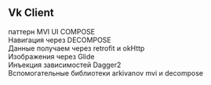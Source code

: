 ## Vk Client
  
паттерн MVI
UI COMPOSE  
Навигация через DECOMPOSE  
Данные получаем через retrofit и okHttp  
Изображения через Glide  
Инъекция зависимостей Dagger2  
Вспомогательные библиотеки arkivanov mvi и decompose  
